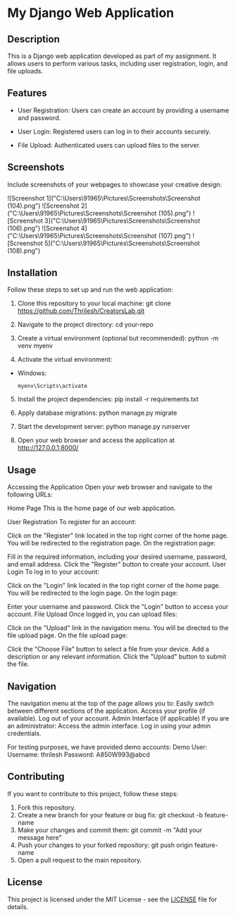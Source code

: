#  My Django Web Application

## Description

This is a Django web application developed as part of my assignment. It allows users to perform various tasks, including user registration, login, and file uploads.

## Features

- User Registration: Users can create an account by providing a username and password.

- User Login: Registered users can log in to their accounts securely.

- File Upload: Authenticated users can upload files to the server.


## Screenshots

Include screenshots of your webpages to showcase your creative design:

![Screenshot 1]("C:\Users\91965\Pictures\Screenshots\Screenshot (104).png")
![Screenshot 2]("C:\Users\91965\Pictures\Screenshots\Screenshot (105).png")
![Screenshot 3]("C:\Users\91965\Pictures\Screenshots\Screenshot (106).png")
![Screenshot 4]("C:\Users\91965\Pictures\Screenshots\Screenshot (107).png")
![Screenshot 5]("C:\Users\91965\Pictures\Screenshots\Screenshot (108).png")

## Installation

Follow these steps to set up and run the web application:

1. Clone this repository to your local machine: git clone https://github.com/Thrilesh/CreatorsLab.git

2. Navigate to the project directory: cd your-repo

3. Create a virtual environment (optional but recommended): python -m venv myenv

4. Activate the virtual environment:
- Windows:
  ```
  myenv\Scripts\activate
  ```
5. Install the project dependencies: pip install -r requirements.txt

6. Apply database migrations: python manage.py migrate

7. Start the development server: python manage.py runserver

8. Open your web browser and access the application at http://127.0.0.1:8000/

## Usage

Accessing the Application
Open your web browser and navigate to the following URLs:

Home Page
This is the home page of our web application.

User Registration
To register for an account:

Click on the "Register" link located in the top right corner of the home page.
You will be redirected to the registration page.
On the registration page:

Fill in the required information, including your desired username, password, and email address.
Click the "Register" button to create your account.
User Login
To log in to your account:

Click on the "Login" link located in the top right corner of the home page.
You will be redirected to the login page.
On the login page:

Enter your username and password.
Click the "Login" button to access your account.
File Upload
Once logged in, you can upload files:

Click on the "Upload" link in the navigation menu.
You will be directed to the file upload page.
On the file upload page:

Click the "Choose File" button to select a file from your device.
Add a description or any relevant information.
Click the "Upload" button to submit the file.

## Navigation
The navigation menu at the top of the page allows you to:
Easily switch between different sections of the application.
Access your profile (if available).
Log out of your account.
Admin Interface (if applicable)
If you are an administrator:
Access the admin interface.
Log in using your admin credentials.

For testing purposes, we have provided demo accounts:
Demo User:
Username: thrilesh
Password: A850W993@abcd

## Contributing

If you want to contribute to this project, follow these steps:

1. Fork this repository.
2. Create a new branch for your feature or bug fix: git checkout -b feature-name
3. Make your changes and commit them: git commit -m "Add your message here"
4. Push your changes to your forked repository: git push origin feature-name
5. Open a pull request to the main repository.

## License
This project is licensed under the MIT License - see the [LICENSE](LICENSE) file for details.









